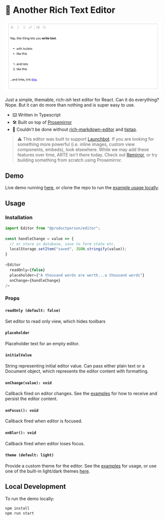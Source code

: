 📝 Another Rich Text Editor
===

![demo](support/assets/demo-colors.gif)

Just a simple, themable, rich-*ish* text editor for React. Can it do everything? Nope. But it can do more than nothing and is super easy to use.

* ⌨️ Written in Typescript
* 🛠️ Built on top of [Prosemirror](https://prosemirror.net)
* 🙏 Couldn't be done without [rich-markdown-editor](https://github.com/outline/rich-markdown-editor) and [tiptap](https://github.com/scrumpy/tiptap).

> ⚠️ This editor was built to support [Launchbot](https://www.launchbot.app). If you are looking for something more powerful (i.e. inline images, custom view components, embeds), look elsewhere. While we may add these features over time, ARTE isn't there today. Check out [Remirror](https://github.com/remirror/remirror), or try building something from scratch using Prosemirror.

## Demo
Live demo running [here](https://editor.launchbot.vercel.app/), or clone the repo to run the [example usage locally](#local-development).

## Usage

### Installation
```javascript
import Editor from "@productperson/editor";

const handleChange = value => {
  // or store in database, save to form state etc.
  localStorage.setItem("saved", JSON.stringify(value));
}

<Editor
  readOnly={false}
  placeholder={"A thousand words are worth...a thousand words"}
  onChange={handleChange}
/>
```

### Props

#### `readOnly (default: false)`
Set editor to read only view, which hides toolbars

#### `placeholder`
Placeholder text for an empty editor. 

#### `initialValue`
String representing initial editor value. Can pass either plain text or a Document object, which represents the editor content with formatting.

#### `onChange(value): void`
Callback fired on editor changes. See the [examples](/example/src/index.js) for how to receive and persist the editor content.

#### `onFocus(): void`
Callback fired when editor is focused.

#### `onBlur(): void`
Callback fired when editor loses focus.

#### `theme (default: light)`
Provide a custom theme for the editor. See the [examples](/example/src/index.js) for usage, or use one of the built-in light/dark themes [here](/src/theme.ts).

## Local Development
To run the demo locally:
```bash
npm install
npm run start
```